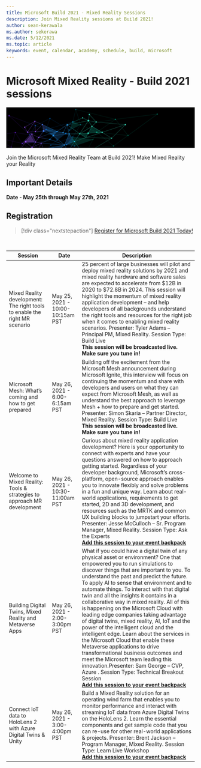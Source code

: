 ```yaml
---
title: Microsoft Build 2021 - Mixed Reality Sessions
description: Join Mixed Reality sessions at Build 2021! 
author: sean-kerawala
ms.author: sekerawa
ms.date: 5/12/2021
ms.topic: article
keywords: event, calendar, academy, schedule, build, microsoft
---
```


# Microsoft Mixed Reality - Build 2021 sessions

![Mixed Reality - Build 2021](images/mr_build_banner.png)

Join the Microsoft Mixed Reality Team at Build 2021! Make Mixed Reality your Reality

## Important Details

**Date - May 25th through May 27th, 2021**

## Registration

> [!div class="nextstepaction"] 
> [Register for Microsoft Build 2021 Today!](https://register.build.microsoft.com/)

<br>

|Session|Date|Description|
|-------------|-------------|-----|
| Mixed Reality development: The right tools to enable the right MR scenario|May 25, 2021 - 10:00-10:15am PST|25 percent of large businesses will pilot and deploy mixed reality solutions by 2021 and mixed reality hardware and software sales are expected to accelerate from $12B in 2020 to $72.8B in 2024. This session will highlight the momentum of mixed reality application development – and help developers of all backgrounds understand the right tools and resources for the right job when it comes to enabling mixed reality scenarios. Presenter: Tyler Adams – Principal PM, Mixed Reality. Session Type: Build Live <br><b>This session will be broadcasted live. Make sure you tune in!</b>|
| Microsoft Mesh: What’s coming and how to get prepared|May 26, 2021 - 6:00-6:15am PST|Building off the excitement from the Microsoft Mesh announcement during Microsoft Ignite, this interview will focus on continuing the momentum and share with developers and users on what they can expect from Microsoft Mesh, as well as understand the best approach to leverage Mesh + how to prepare and get started. Presenter: Simon Skaria – Partner Director, Mixed Reality. Session Type: Build Live<br><b>This session will be broadcasted live. Make sure you tune in!</b>|
| Welcome to Mixed Reality: Tools & strategies to approach MR development|May 26, 2021 - 10:30-11:00am PST| Curious about mixed reality application development? Here is your opportunity to connect with experts and have your questions answered on how to approach getting started. Regardless of your developer background, Microsoft’s cross-platform, open-source approach enables you to innovate flexibly and solve problems in a fun and unique way. Learn about real-world applications, requirements to get started, 2D and 3D development, and resources such as the MRTK and common UX building blocks to jumpstart your efforts. Presenter: Jesse McCulloch – Sr. Program Manager, Mixed Reality. Session Type: Ask the Experts<br><b>[Add this session to your event backpack](https://mybuild.microsoft.com/sessions/6e69bf88-10ba-45a2-a2d0-bee591d703d5)</b>|
| Building Digital Twins, Mixed Reality and Metaverse Apps|May 26, 2021 - 2:00-3:00pm PST|What if you could have a digital twin of any physical asset or environment?  One that empowered you to run simulations to discover things that are important to you. To understand the past and predict the future. To apply AI to sense that environment and to automate things.  To interact with that digital twin and all the insights it contains in a collaborative way in mixed reality.  All of this is happening on the Microsoft Cloud with leading edge companies taking advantage of digital twins, mixed reality, AI, IoT and the power of the intelligent cloud and the intelligent edge.  Learn about the services in the Microsoft Cloud that enable these Metaverse applications to drive transformational business outcomes and meet the Microsoft team leading this innovation.Presenter: Sam George – CVP, Azure . Session Type: Technical Breakout Session<br><b>[Add this session to your event backpack](https://mybuild.microsoft.com/sessions/f06287c8-8e56-452f-ae2f-e739c2be4870)</b>|
| Connect IoT data to HoloLens 2 with Azure Digital Twins & Unity|May 26, 2021 - 3:00-4:00pm PST| Build a Mixed Reality solution for an operating wind farm that enables you to monitor performance and interact with streaming IoT data from Azure Digital Twins on the HoloLens 2. Learn the essential components and get sample code that you can re-use for other real-world applications & projects. Presenter: Brent Jackson – Program Manager, Mixed Reality. Session Type: Learn Live Workshop<br><b>[Add this session to your event backpack](https://mybuild.microsoft.com/sessions/815a692f-398b-4772-ac18-c021f5116757)</b>|